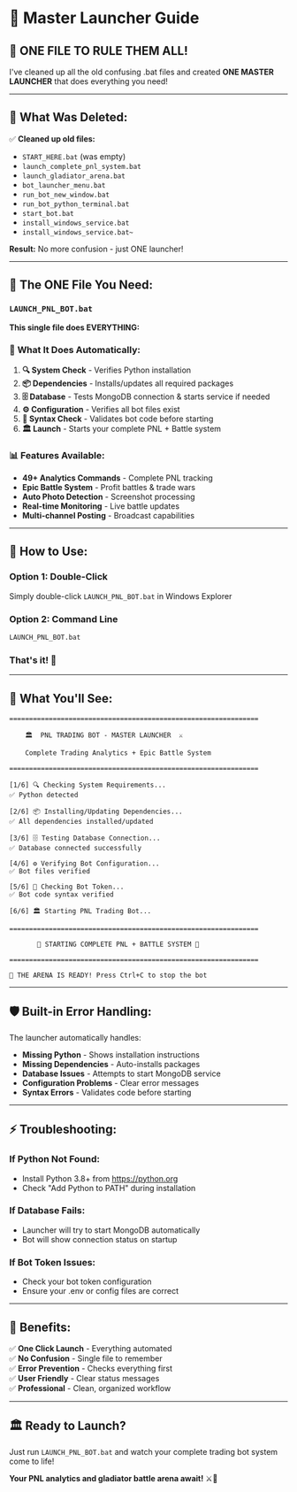 # 🚀 Master Launcher Guide

## 🎯 **ONE FILE TO RULE THEM ALL!**

I've cleaned up all the old confusing .bat files and created **ONE MASTER LAUNCHER** that does everything you need!

---

## 📁 **What Was Deleted:**

✅ **Cleaned up old files:**
- `START_HERE.bat` (was empty)
- `launch_complete_pnl_system.bat`
- `launch_gladiator_arena.bat` 
- `bot_launcher_menu.bat`
- `run_bot_new_window.bat`
- `run_bot_python_terminal.bat`
- `start_bot.bat`
- `install_windows_service.bat`
- `install_windows_service.bat~`

**Result:** No more confusion - just ONE launcher!

---

## 🎯 **The ONE File You Need:**

### `LAUNCH_PNL_BOT.bat`

**This single file does EVERYTHING:**

### 🔧 **What It Does Automatically:**

1. **🔍 System Check** - Verifies Python installation
2. **📦 Dependencies** - Installs/updates all required packages
3. **🗄️ Database** - Tests MongoDB connection & starts service if needed
4. **⚙️ Configuration** - Verifies all bot files exist
5. **🚀 Syntax Check** - Validates bot code before starting
6. **🏛️ Launch** - Starts your complete PNL + Battle system

### 📊 **Features Available:**
- **49+ Analytics Commands** - Complete PNL tracking
- **Epic Battle System** - Profit battles & trade wars
- **Auto Photo Detection** - Screenshot processing
- **Real-time Monitoring** - Live battle updates
- **Multi-channel Posting** - Broadcast capabilities

---

## 🚀 **How to Use:**

### **Option 1: Double-Click**
Simply double-click `LAUNCH_PNL_BOT.bat` in Windows Explorer

### **Option 2: Command Line**
```bash
LAUNCH_PNL_BOT.bat
```

### **That's it!** 🎉

---

## 🎯 **What You'll See:**

```
===============================================================

    🏛️  PNL TRADING BOT - MASTER LAUNCHER  ⚔️

    Complete Trading Analytics + Epic Battle System

===============================================================

[1/6] 🔍 Checking System Requirements...
✅ Python detected

[2/6] 📦 Installing/Updating Dependencies...
✅ All dependencies installed/updated

[3/6] 🗄️ Testing Database Connection...
✅ Database connected successfully

[4/6] ⚙️ Verifying Bot Configuration...
✅ Bot files verified

[5/6] 🚀 Checking Bot Token...
✅ Bot code syntax verified

[6/6] 🏛️ Starting PNL Trading Bot...

===============================================================

       🎯 STARTING COMPLETE PNL + BATTLE SYSTEM 🎯

===============================================================

🎺 THE ARENA IS READY! Press Ctrl+C to stop the bot
```

---

## 🛡️ **Built-in Error Handling:**

The launcher automatically handles:
- **Missing Python** - Shows installation instructions
- **Missing Dependencies** - Auto-installs packages
- **Database Issues** - Attempts to start MongoDB service
- **Configuration Problems** - Clear error messages
- **Syntax Errors** - Validates code before starting

---

## ⚡ **Troubleshooting:**

### **If Python Not Found:**
- Install Python 3.8+ from https://python.org
- Check "Add Python to PATH" during installation

### **If Database Fails:**
- Launcher will try to start MongoDB automatically
- Bot will show connection status on startup

### **If Bot Token Issues:**
- Check your bot token configuration
- Ensure your .env or config files are correct

---

## 🎉 **Benefits:**

✅ **One Click Launch** - Everything automated  
✅ **No Confusion** - Single file to remember  
✅ **Error Prevention** - Checks everything first  
✅ **User Friendly** - Clear status messages  
✅ **Professional** - Clean, organized workflow  

---

## 🏛️ **Ready to Launch?**

Just run `LAUNCH_PNL_BOT.bat` and watch your complete trading bot system come to life!

**Your PNL analytics and gladiator battle arena await!** ⚔️🎯 